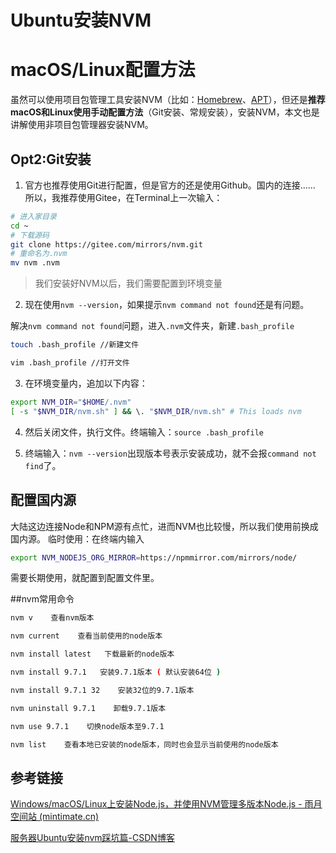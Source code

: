 # Ubuntu安装NVM

# macOS/Linux配置方法

虽然可以使用项目包管理工具安装NVM（比如：[Homebrew](https://brew.sh/)、[APT](https://en.wikipedia.org/wiki/APT_(software))），但还是**推荐macOS和Linux使用手动配置方法**（Git安装、常规安装），安装NVM，本文也是讲解使用非项目包管理器安装NVM。

## Opt2:Git安装

1. 官方也推荐使用Git进行配置，但是官方的还是使用Github。国内的连接…… 所以，我推荐使用Gitee，在Terminal上一次输入：

```bash
# 进入家目录
cd ~
# 下载源码
git clone https://gitee.com/mirrors/nvm.git
# 重命名为.nvm
mv nvm .nvm
```

> 我们安装好NVM以后，我们需要配置到环境变量



2. 现在使用`nvm --version`，如果提示`nvm command not found`还是有问题。

解决`nvm command not found`问题，进入`.nvm`文件夹，新建`.bash_profile`

```bash
touch .bash_profile //新建文件

vim .bash_profile //打开文件
```



3. 在环境变量内，追加以下内容：

```bash
export NVM_DIR="$HOME/.nvm"
[ -s "$NVM_DIR/nvm.sh" ] && \. "$NVM_DIR/nvm.sh" # This loads nvm
```



4. 然后关闭文件，执行文件。终端输入：`source .bash_profile`



5. 终端输入：`nvm --version`出现版本号表示安装成功，就不会报`command not find`了。




## 配置国内源

大陆这边连接Node和NPM源有点忙，进而NVM也比较慢，所以我们使用前换成国内源。
临时使用：在终端内输入

```bash
export NVM_NODEJS_ORG_MIRROR=https://npmmirror.com/mirrors/node/
```

需要长期使用，就配置到配置文件里。



##nvm常用命令

```bash
nvm v    查看nvm版本 

nvm current    查看当前使用的node版本

nvm install latest   下载最新的node版本

nvm install 9.7.1   安装9.7.1版本 ( 默认安装64位 )

nvm install 9.7.1 32    安装32位的9.7.1版本

nvm uninstall 9.7.1    卸载9.7.1版本

nvm use 9.7.1    切换node版本至9.7.1

nvm list    查看本地已安装的node版本，同时也会显示当前使用的node版本
```




## 参考链接

[Windows/macOS/Linux上安装Node.js，并使用NVM管理多版本Node.js - 雨月空间站 (mintimate.cn)](https://www.mintimate.cn/2021/07/26/nvmNode/#Opt2-Git%E5%AE%89%E8%A3%85)

[服务器Ubuntu安装nvm踩坑篇-CSDN博客](https://blog.csdn.net/handsomezhanghui/article/details/111872159)

